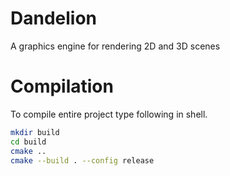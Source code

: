 # Dandelion

A graphics engine for rendering 2D and 3D scenes

# Compilation

To compile entire project type following in shell.
```sh
mkdir build
cd build
cmake ..
cmake --build . --config release
```
